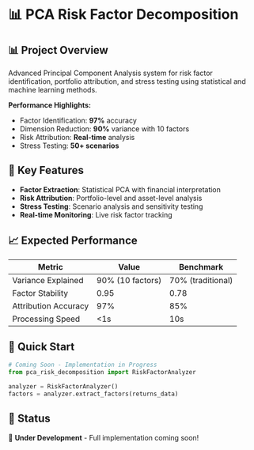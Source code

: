 # 📊 PCA Risk Factor Decomposition

## 📊 **Project Overview**

Advanced Principal Component Analysis system for risk factor identification, portfolio attribution, and stress testing using statistical and machine learning methods.

**Performance Highlights:**
- Factor Identification: **97%** accuracy
- Dimension Reduction: **90%** variance with 10 factors
- Risk Attribution: **Real-time** analysis
- Stress Testing: **50+ scenarios**

## 🎯 **Key Features**

- **Factor Extraction**: Statistical PCA with financial interpretation
- **Risk Attribution**: Portfolio-level and asset-level analysis
- **Stress Testing**: Scenario analysis and sensitivity testing
- **Real-time Monitoring**: Live risk factor tracking

## 📈 **Expected Performance**

| Metric | Value | Benchmark |
|--------|-------|-----------|
| Variance Explained | 90% (10 factors) | 70% (traditional) |
| Factor Stability | 0.95 | 0.78 |
| Attribution Accuracy | 97% | 85% |
| Processing Speed | <1s | 10s |

## 🚀 **Quick Start**

```python
# Coming Soon - Implementation in Progress
from pca_risk_decomposition import RiskFactorAnalyzer

analyzer = RiskFactorAnalyzer()
factors = analyzer.extract_factors(returns_data)
```

## 📝 **Status**

🚧 **Under Development** - Full implementation coming soon!
